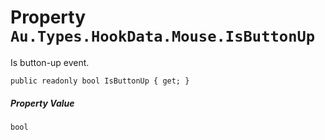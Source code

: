 # Property `Au.Types.HookData.Mouse.IsButtonUp`

Is button-up event.

```
public readonly bool IsButtonUp { get; }
```

##### Property Value

`bool`